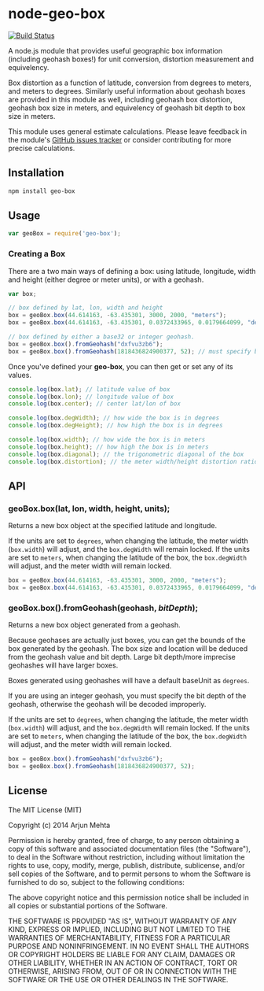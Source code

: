 node-geo-box
=====================

[![Build Status](https://travis-ci.org/arjunmehta/node-geo-box.svg)](https://travis-ci.org/arjunmehta/node-geo-box)

A node.js module that provides useful geographic box information (including geohash boxes!) for unit conversion, distortion measurement and equivelency.

Box distortion as a function of latitude, conversion from degrees to meters, and meters to degrees. Similarly useful information about geohash boxes are provided in this module as well, including geohash box distortion, geohash box size in meters, and equivelency of geohash bit depth to box size in meters.

This module uses general estimate calculations. Please leave feedback in the module's [GitHub issues tracker](https://github.com/arjunmehta/node-geo-box/issues) or consider contributing for more precise calculations.

## Installation

```bash
npm install geo-box
```


## Usage
```javascript
var geoBox = require('geo-box');
```

### Creating a Box
There are a two main ways of defining a box: using latitude, longitude, width and height (either degree or meter units), or with a geohash.

```javascript
var box;

// box defined by lat, lon, width and height
box = geoBox.box(44.614163, -63.435301, 3000, 2000, "meters");
box = geoBox.box(44.614163, -63.435301, 0.0372433965, 0.0179664099, "degrees");

// box defined by either a base32 or integer geohash.
box = geoBox.box().fromGeohash("dxfvu3zb6");
box = geoBox.box().fromGeohash(1818436824900377, 52); // must specify bit depth with integer geohashes
```

Once you've defined your **geo-box**, you can then get or set any of its values.
```javascript
console.log(box.lat); // latitude value of box
console.log(box.lon); // longitude value of box
console.log(box.center); // center lat/lon of box

console.log(box.degWidth); // how wide the box is in degrees
console.log(box.degHeight); // how high the box is in degrees

console.log(box.width); // how wide the box is in meters
console.log(box.height); // how high the box is in meters
console.log(box.diagonal); // the trigonometric diagonal of the box
console.log(box.distortion); // the meter width/height distortion ratio of the box
```


## API

### geoBox.box(lat, lon, width, height, units);
Returns a new box object at the specified latitude and longitude.

If the units are set to `degrees`, when changing the latitude, the meter width (`box.width`) will adjust, and the `box.degWidth` will remain locked. If the units are set to `meters`, when changing the latitude of the box, the `box.degWidth` will adjust, and the meter width will remain locked.

```javascript
box = geoBox.box(44.614163, -63.435301, 3000, 2000, "meters");
box = geoBox.box(44.614163, -63.435301, 0.0372433965, 0.0179664099, "degrees");
```

### geoBox.box().fromGeohash(geohash, _bitDepth_);
Returns a new box object generated from a geohash.

Because geohases are actually just boxes, you can get the bounds of the box generated by the geohash. The box size and location will be deduced from the geohash value and bit depth. Large bit depth/more imprecise geohashes will have larger boxes.

Boxes generated using geohashes will have a default baseUnit as `degrees`.

If you are using an integer geohash, you must specify the bit depth of the geohash, otherwise the geohash will be decoded improperly.

If the units are set to `degrees`, when changing the latitude, the meter width (`box.width`) will adjust, and the `box.degWidth` will remain locked. If the units are set to `meters`, when changing the latitude of the box, the `box.degWidth` will adjust, and the meter width will remain locked.

```javascript
box = geoBox.box().fromGeohash("dxfvu3zb6");
box = geoBox.box().fromGeohash(1818436824900377, 52);
```




## License

The MIT License (MIT)

Copyright (c) 2014 Arjun Mehta

Permission is hereby granted, free of charge, to any person obtaining a copy
of this software and associated documentation files (the "Software"), to deal
in the Software without restriction, including without limitation the rights
to use, copy, modify, merge, publish, distribute, sublicense, and/or sell
copies of the Software, and to permit persons to whom the Software is
furnished to do so, subject to the following conditions:

The above copyright notice and this permission notice shall be included in all
copies or substantial portions of the Software.

THE SOFTWARE IS PROVIDED "AS IS", WITHOUT WARRANTY OF ANY KIND, EXPRESS OR
IMPLIED, INCLUDING BUT NOT LIMITED TO THE WARRANTIES OF MERCHANTABILITY,
FITNESS FOR A PARTICULAR PURPOSE AND NONINFRINGEMENT. IN NO EVENT SHALL THE
AUTHORS OR COPYRIGHT HOLDERS BE LIABLE FOR ANY CLAIM, DAMAGES OR OTHER
LIABILITY, WHETHER IN AN ACTION OF CONTRACT, TORT OR OTHERWISE, ARISING FROM,
OUT OF OR IN CONNECTION WITH THE SOFTWARE OR THE USE OR OTHER DEALINGS IN THE
SOFTWARE.
